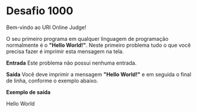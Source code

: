 # Desafio 1000

Bem-vindo ao URI Online Judge!

O seu primeiro programa em qualquer linguagem de programação normalmente é o **"Hello World!"**. Neste primeiro problema tudo o que você precisa fazer é imprimir esta mensagem na tela.

**Entrada**
Este problema não possui nenhuma entrada.

**Saída**
Você deve imprimir a mensagem **"Hello World!"** e em seguida o final de linha, conforme o exemplo abaixo.

**Exemplo de saída**

Hello World

